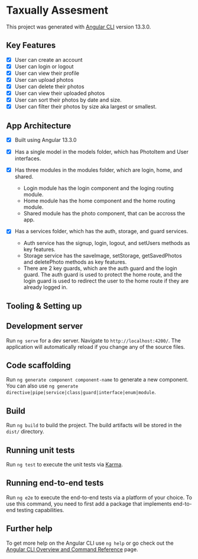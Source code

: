 # Taxually Assesment

This project was generated with [Angular CLI](https://github.com/angular/angular-cli) version 13.3.0.

## Key Features

- [x] User can create an account
- [x] User can login or logout
- [x] User can view their profile
- [x] User can upload photos
- [x] User can delete their photos
- [x] User can view their uploaded photos
- [x] User can sort their photos by date and size.
- [x] User can filter their photos by size aka largest or smallest.

## App Architecture

- [x] Built using Angular 13.3.0
- [x] Has a single model in the models folder, which has PhotoItem and User interfaces.
- [x] Has three modules in the modules folder, which are login, home, and shared.

  - Login module has the login component and the loging routing module.
  - Home module has the home component and the home routing module.
  - Shared module has the photo component, that can be accross the app.

- [x] Has a services folder, which has the auth, storage, and guard services.

  - Auth service has the signup, login, logout, and setUsers methods as key features.
  - Storage service has the saveImage, setStorage, getSavedPhotos and deletePhoto methods as key features.
  - There are 2 key guards, which are the auth guard and the login guard. The auth guard is used to protect the home route, and the login guard is used to redirect the user to the home route if they are already logged in.

## Tooling & Setting up

## Development server

Run `ng serve` for a dev server. Navigate to `http://localhost:4200/`. The application will automatically reload if you change any of the source files.

## Code scaffolding

Run `ng generate component component-name` to generate a new component. You can also use `ng generate directive|pipe|service|class|guard|interface|enum|module`.

## Build

Run `ng build` to build the project. The build artifacts will be stored in the `dist/` directory.

## Running unit tests

Run `ng test` to execute the unit tests via [Karma](https://karma-runner.github.io).

## Running end-to-end tests

Run `ng e2e` to execute the end-to-end tests via a platform of your choice. To use this command, you need to first add a package that implements end-to-end testing capabilities.

## Further help

To get more help on the Angular CLI use `ng help` or go check out the [Angular CLI Overview and Command Reference](https://angular.io/cli) page.
